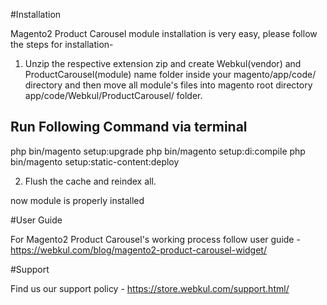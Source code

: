 #Installation

Magento2 Product Carousel module installation is very easy, please follow the steps for installation-

1. Unzip the respective extension zip and create Webkul(vendor) and ProductCarousel(module) name folder inside your magento/app/code/ directory and then move all module's files into magento root directory app/code/Webkul/ProductCarousel/ folder.

Run Following Command via terminal
-----------------------------------
php bin/magento setup:upgrade
php bin/magento setup:di:compile
php bin/magento setup:static-content:deploy

2. Flush the cache and reindex all.

now module is properly installed

#User Guide

For Magento2 Product Carousel's working process follow user guide - https://webkul.com/blog/magento2-product-carousel-widget/

#Support

Find us our support policy - https://store.webkul.com/support.html/
